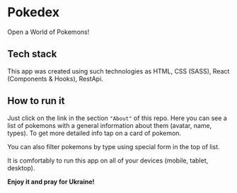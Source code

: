 # Pokedex 

Open a World of Pokemons! 

## Tech stack

This app was created using such technologies as HTML, CSS (SASS), React (Components & Hooks), RestApi.

## How to run it

Just click on the link in the section `"About"` of this repo. Here you can see a list of pokemons with a general information about them (avatar, name, types).
To get more detailed info tap on a card of pokemon. 

You can also filter pokemons by type using special form in the top of list.

It is comfortably to run this app on all of your devices (mobile, tablet, desktop).

**Enjoy it and pray for Ukraine!**
